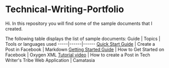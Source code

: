 # Technical-Writing-Portfolio
Hi. In this repository you will find some of the sample documents that I created.

The following table displays the list of sample documents:
Guide | Topics | Tools or languages used
-----|------|------
[Quick Start Guide](https://github.com/BenitaNivedhithaJ/Technical-Writing-Portfolio/tree/main/Quick%20Start%20Guide%20for%20Facebook) | Create a Post in Facebook | Markdown
[Getting Started Guide](https://github.com/BenitaNivedhithaJ/Technical-Writing-Portfolio/tree/main/Getting%20Started%20Guide%20for%20Facebook%20using%20Oxygen%20XML) | How to Get Started on Facebook | Oxygen XML
[Tutorial video](https://github.com/BenitaNivedhithaJ/Technical-Writing-Portfolio/tree/main/Tutorial%20Video%20created%20using%20Camtasia) | How to create a Post in Tech Writer's Tribe Web Application | Camatasia

